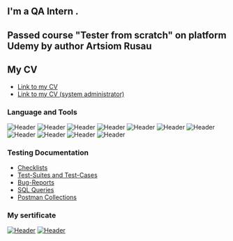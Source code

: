 ## I'm a QA Intern . 
## Passed course "Tester from scratch" on platform Udemy by author Artsiom Rusau 
## My CV
- [Link to my CV ](https://hh.ru/resume/bea09c02ff0b8549af0039ed1f5a6443474a74)
- [Link to my CV (system administrator)](https://hh.ru/resume/1d126996ff04cb39240039ed1f664a634b3030)

### Language and Tools
![Header](https://img.shields.io/badge/Jira-090909?style=for-the-badge&logo=jira&logoColor=136be1)
![Header](https://img.shields.io/badge/Postman-090909?style=for-the-badge&logo=postman&logoColor=f76935)
![Header](https://img.shields.io/badge/Github-090909?style=for-the-badge&logo=github&logoColor=8cc4d7)
![Header](https://img.shields.io/badge/AzureDevops-090909?style=for-the-badge&logo=azuredevops&logoColor=0074d0)
![Header](https://img.shields.io/badge/MySQL-090909?style=for-the-badge&logo=mysql&logoColor=00618a)
![Header](https://img.shields.io/badge/DevTools-090909?style=for-the-badge&logo=googlechrome&logoColor=2674f2)
![Header](https://img.shields.io/badge/AndroidStudio-090909?style=for-the-badge&logo=androidstudio&logoColor=3ad07d)
![Header](https://img.shields.io/badge/Fiddler-090909?style=for-the-badge&logo=fiddler&logoColor=8cc4d7)
![Header](https://img.shields.io/badge/CharlesProxy-090909?style=for-the-badge&logo=charlesproxy&logoColor=8cc4d7)
![Header](https://img.shields.io/badge/VmWare-090909?style=for-the-badge&logo=VmWare&logoColor=8cc4d7)
![Header](https://img.shields.io/badge/Joomla-090909?style=for-the-badge&logo=Joomla&logoColor=8cc4d7)

### Testing Documentation

- [Checklists](https://github.com/4e4eh84/checklist)
- [Test-Suites and Test-Cases](https://github.com/4e4eh84/test-cases)
- [Bug-Reports](https://github.com/4e4eh84/bug-reports)
- [SQL Queries](https://github.com/4e4eh84/SQL)
- [Postman Collections](https://github.com/4e4eh84/postman)

### My sertificate
[![Header](https://img.shields.io/badge/Udemi-090909?style=for-the-badge&logo=Udemi&logoColor=9939a3)](https://drive.google.com/open?id=10DioW0FbSh-42Qyqx1PtctW25VjYiUSc&authuser=nevgenii25%40gmail.com&usp=drive_fs)
[![Header](https://img.shields.io/badge/Stepik-090909?style=for-the-badge&logo=Stepik&logoColor=9939a3)](https://drive.google.com/file/d/10QlkeU8LplG0XKQsJEuFDiLTOcnYSYNy/view?usp=sharing)
